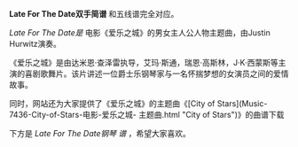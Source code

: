 

**Late For The Date双手简谱** 和五线谱完全对应。

_Late For The Date是_ 电影《爱乐之城》的男女主人公人物主题曲，由Justin Hurwitz演奏。

《爱乐之城》是由达米恩·查泽雷执导，艾玛·斯通，瑞恩·高斯林，J·K·西蒙斯等主演的喜剧歌舞片。该片讲述一位爵士乐钢琴家与一名怀揣梦想的女演员之间的爱情故事。

同时，网站还为大家提供了《爱乐之城》的主题曲《[City of Stars](Music-7436-City-of-Stars-电影-爱乐之城-
主题曲.html "City of Stars")》的曲谱下载

下方是 _Late For The Date钢琴_ _谱_ ，希望大家喜欢。

